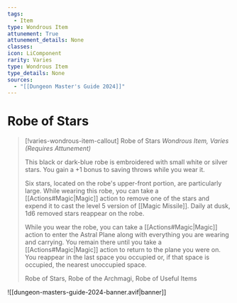```yaml
---
tags:
  - Item
type: Wondrous Item
attunement: True
attunement_details: None
classes:
icon: LiComponent
rarity: Varies
type: Wondrous Item
type_details: None
sources: 
  - "[[Dungeon Master's Guide 2024]]"
---
```

# Robe of Stars
>[!varies-wondrous-item-callout] Robe of Stars
>_Wondrous Item, Varies (Requires Attunement)_
>
>This black or dark-blue robe is embroidered with small white or silver stars. You gain a +1 bonus to saving throws while you wear it.
>
>Six stars, located on the robe's upper-front portion, are particularly large. While wearing this robe, you can take a [[Actions#Magic\|Magic]] action to remove one of the stars and expend it to cast the level 5 version of [[Magic Missile]]. Daily at dusk, 1d6 removed stars reappear on the robe.
>
>While you wear the robe, you can take a [[Actions#Magic\|Magic]] action to enter the Astral Plane along with everything you are wearing and carrying. You remain there until you take a [[Actions#Magic\|Magic]] action to return to the plane you were on. You reappear in the last space you occupied or, if that space is occupied, the nearest unoccupied space.
>
>
>Robe of Stars, Robe of the Archmagi, Robe of Useful Items
>


![[dungeon-masters-guide-2024-banner.avif|banner]]